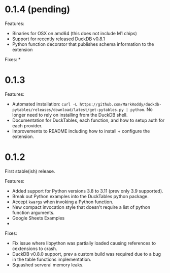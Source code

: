 
# 0.1.4 (pending)

Features:
* Binaries for OSX on amd64 (this does not include M1 chips)
* Support for recently released DuckDB v0.8.1
* Python function decorator that publishes schema information to the extension

Fixes:
* 

# 0.1.3

Features:
* Automated installation: `curl -L https://github.com/MarkRoddy/duckdb-pytables/releases/download/latest/get-pytables.py | python`. No longer need to rely on installing from the DuckDB shell.
* Documentation for DuckTables, each function, and how to setup auth for each provider.
* Improvements to README including how to install + configure the extension.

# 0.1.2
First stable(ish) release.

Features:
* Added support for Python versions 3.8 to 3.11 (prev only 3.9 supported).
* Break out Python examples into the DuckTables python package.
* Accept `kwargs` when invoking a Python function.
* New compact invocation style that doesn't require a list of python function arguments.
* Google Sheets Examples
* 

Fixes:
* Fix issue where libpython was partially loaded causing references to cextensions to crash.
* DuckDB v0.8.0 support, prev a custom build was required due to a bug in the table functions implementation.
* Squashed serveral memory leaks.
